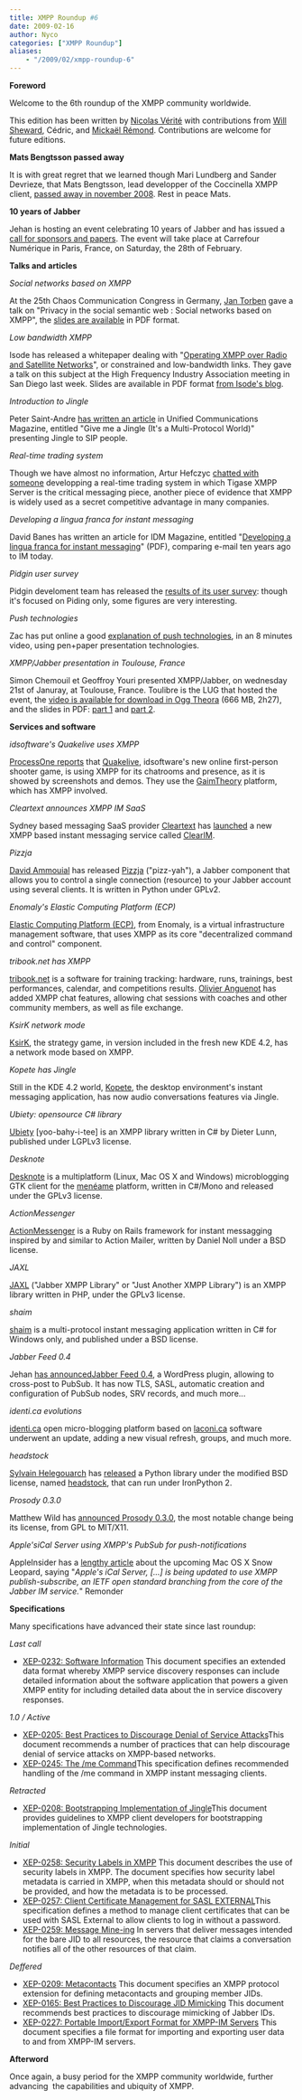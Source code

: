 ```yaml
---
title: XMPP Roundup #6
date: 2009-02-16
author: Nyco
categories: ["XMPP Roundup"]
aliases:
    - "/2009/02/xmpp-roundup-6"
---
```


**Foreword**

Welcome to the 6th roundup of the XMPP community worldwide.

This edition has been written by [Nicolas Vérité](http://nyco.wordpress.com/) with contributions from [Will Sheward](http://www.willsheward.co.uk), Cédric, and [Mickaël Rémond](http://www.process-one.net/en/blogs/). Contributions are welcome for future editions.

**Mats Bengtsson passed away**

It is with great regret that we learned though Mari Lundberg and Sander Devrieze, that Mats Bengtsson, lead developper of the Coccinella XMPP client, [passed away in november 2008](http://coccinella.im/mats-bengtsson). Rest in peace Mats.

**10 years of Jabber**

Jehan is hosting an event celebrating 10 years of Jabber and has issued a [call for sponsors and papers](http://jehan.zemarmot.net/blog/2009/01/22/10-ans-lage-de-linsouciance-appel-a-conferenciers-et-sponsors/). The event will take place at Carrefour Numérique in Paris, France, on Saturday, the 28th of February.

**Talks and articles**

*Social networks based on XMPP*

At the 25th Chaos Communication Congress in Germany, [Jan Torben](http://www.jtheuer.de/) gave a talk on "Privacy in the social semantic web : Social networks based on XMPP", the [slides are available](http://events.ccc.de/congress/2008/Fahrplan/events/2873.en.html) in PDF format.

*Low bandwidth XMPP*

Isode has released a whitepaper dealing with "[Operating XMPP over Radio and Satellite Networks](http://www.isode.com/whitepapers/low-bandwidth-xmpp.html)", or constrained and low-bandwidth links. They gave a talk on this subject at the High Frequency Industry Association meeting in San Diego last week. Slides are available in PDF format [from Isode's blog](http://blog.isode.com/2009/02/xmpp-over-hf-radio.html).

*Introduction to Jingle*

Peter Saint-Andre [has written an article](http://www.tmcnet.com/unified-communications/1108/Give-me-a-Jingle.htm) in Unified Communications Magazine, entitled "Give me a Jingle (It's a Multi-Protocol World)" presenting Jingle to SIP people.

*Real-time trading system*

Though we have almost no information, Artur Hefczyc [chatted with someone](http://www.tigase.org/en/content/chat-minichat) developping a real-time trading system in which Tigase XMPP Server is the critical messaging piece, another piece of evidence that XMPP is widely used as a secret competitive advantage in many companies.

*Developing a lingua franca for instant messaging*

David Banes has written an article for IDM Magazine, entitled "[Developing a lingua franca for instant messaging](http://www.cleartext.com/downloads/IDM_NovDec_08_XMPP.pdf)" (PDF), comparing e-mail ten years ago to IM today.

*Pidgin user survey*

Pidgin develoment team has released the [results of its user survey](http://pidgin.im/survey/results/survey0summary.html): though it's focused on Piding only, some figures are very interesting.

*Push technologies*

Zac has put online a good [explanation of push technologies](http://www.loiclemeur.com/france/2009/01/une-bonne-explication-du-web-en-temps-reel-qui-se-profile.html), in an 8 minutes video, using pen+paper presentation technologies.

*XMPP/Jabber presentation in Toulouse, France*

Simon Chemouil et Geoffroy Youri presented XMPP/Jabber, on wednesday 21st of Januray, at Toulouse, France. Toulibre is the LUG that hosted the event, the [video is available for download in Ogg Theora](http://www.toulibre.org/pub/2009-01-21-rencontre/video/simon-chemouil-geoffroy-youri-jabber-xmpp.ogv) (666 MB, 2h27), and the slides in PDF: [part 1](http://www.toulibre.org/pub/2009-01-21-rencontre/xmpp_conf.pdf) and [part 2](http://www.toulibre.org/pub/2009-01-21-rencontre/xmpp_jabber_geoffroy.pdf).[](http://www.toulibre.org/pub/2009-01-21-rencontre/xmpp_jabber_geoffroy.odp)

**Services and software**

*idsoftware's Quakelive uses XMPP*

[ProcessOne reports](http://www.process-one.net/en/blogs/article/idsoftware_quakelive_service_uses_xmpp/) that [Quakelive](http://quakelive.com), idsoftware's new online first-person shooter game, is using XMPP for its chatrooms and presence, as it is showed by screenshots and demos. They use the [GaimTheory](http://www.gaimtheory.com/) platform, which has XMPP involved.

*Cleartext announces XMPP IM SaaS*

Sydney based messaging SaaS provider [Cleartext](http://www.cleartext.com/) has [launched](http://www.cleartext.com/news.html) a new XMPP based instant messaging service called [ClearIM](http://www.cleartext.com/services/enterprise-instant-messaging.html).

*Pizzja*

[David Ammouial](http://da.weeno.net/) has released [Pizzja](http://trac.last-exile.org/pizzja/) ("pizz-yah"), a Jabber component that allows you to control a single connection (resource) to your Jabber account using several clients. It is written in Python under GPLv2.

*Enomaly's Elastic Computing Platform (ECP)*

[Elastic Computing Platform (ECP)](http://www.enomaly.com/Product-Overview.419.0.html), from Enomaly, is a virtual infrastructure management software, that uses XMPP as its core "decentralized command and control" component.

*tribook.net has XMPP*

[tribook.net](http://tribooknet.com) is a software for training tracking: hardware, runs, trainings, best performances, calendar, and competitions results. [Olivier Anguenot](http://www.windaware.com/) has added XMPP chat features, allowing chat sessions with coaches and other community members, as well as file exchange.

*KsirK network mode*

[KsirK](http://games.kde.org/game.php?game=ksirk), the strategy game, in version included in the fresh new KDE 4.2, has a network mode based on XMPP.

*Kopete has Jingle*

Still in the KDE 4.2 world, [Kopete](http://kopete.kde.org/), the desktop environment's instant messaging application, has now audio conversations features via Jingle.

*Ubiety: opensource C\# library*

[Ubiety](http://ubietyxmpp.ca/) [yoo-bahy-i-tee] is an XMPP library written in C\# by Dieter Lunn, published under LGPLv3 license.

*Desknote*

[Desknote](http://code.google.com/p/desknote/) is a multiplatform (Linux, Mac OS X and Windows) microblogging GTK client for the [menéame](http://meneame.net/) platform, written in C\#/Mono and released under the GPLv3 license.

*ActionMessenger*

[ActionMessenger](http://trypticon.org/software/actionmessenger/) is a Ruby on Rails framework for instant messagging inspired by and similar to Action Mailer, written by Daniel Noll under a BSD license.

*JAXL*

[JAXL](http://code.google.com/p/jaxl/) ("Jabber XMPP Library" or "Just Another XMPP Library") is an XMPP library written in PHP, under the GPLv3 license.

*shaim*

[shaim](http://shaim.net/) is a multi-protocol instant messaging application written in C\# for Windows only, and published under a BSD license.

*Jabber Feed 0.4*

Jehan [has announcedJabber Feed 0.4](http://jehan.zemarmot.net/blog/2009/01/16/jabber-feed-04-levolution-avant-la-revolution/), a WordPress plugin, allowing to cross-post to PubSub. It has now TLS, SASL, automatic creation and configuration of PubSub nodes, SRV records, and much more...

*identi.ca evolutions*

[identi.ca](http://identi.ca/) open micro-blogging platform based on [laconi.ca](http://laconi.ca) software underwent an update, adding a new visual refresh, groups, and much more.

*headstock*

[Sylvain Helegouarch](http://www.defuze.org/) has [released](http://www.defuze.org/archives/159-xmpp-and-ironpython-2-using-headstock-bridge-and-kamaelia.html) a Python library under the modified BSD license, named [headstock](http://trac.defuze.org/wiki/headstock), that can run under IronPython 2.

*Prosody 0.3.0*

Matthew Wild has [announced Prosody 0.3.0](https://mail.jabber.org/pipermail/jdev/2009-February/028783.html), the most notable change being its license, from GPL to MIT/X11.

*Apple'siCal Server using XMPP's PubSub for push-notifications*

AppleInsider has a [lengthy article](http://www.appleinsider.com/articles/09/02/11/iphone_push_notification_server_tied_to_snow_leopard_server.html&page=2) about the upcoming Mac OS X Snow Leopard, saying "*Apple's iCal Server, [...] is being updated to use XMPP publish-subscribe, an IETF open standard branching from the core of the Jabber IM service.*" Remonder

**Specifications**

Many specifications have advanced their state since last roundup:

*Last call*

-   [XEP-0232: Software Information](https://xmpp.org/extensions/xep-0232.html) This document specifies an extended data format whereby XMPP service discovery responses can include detailed information about the software application that powers a given XMPP entity for including detailed data about the in service discovery responses.

*1.0 / Active*

-   [XEP-0205: Best Practices to Discourage Denial of Service Attacks](https://xmpp.org/extensions/xep-0205.html)This document recommends a number of practices that can help discourage denial of service attacks on XMPP-based networks.
-   [XEP-0245: The /me Command](https://xmpp.org/extensions/xep-0245.html)This specification defines recommended handling of the /me command in XMPP instant messaging clients.

*Retracted*

-   [XEP-0208: Bootstrapping Implementation of Jingle](https://xmpp.org/extensions/xep-0208.html)This document provides guidelines to XMPP client developers for bootstrapping implementation of Jingle technologies.

*Initial*

-   [XEP-0258: Security Labels in XMPP](https://xmpp.org/extensions/xep-0258.html) This document describes the use of security labels in XMPP. The document specifies how security label metadata is carried in XMPP, when this metadata should or should not be provided, and how the metadata is to be processed.
-   [XEP-0257: Client Certificate Management for SASL EXTERNAL](https://xmpp.org/extensions/xep-0257.html)This specification defines a method to manage client certificates that can be used with SASL External to allow clients to log in without a password.
-   [XEP-0259: Message Mine-ing](https://xmpp.org/extensions/xep-0259.html) In servers that deliver messages intended for the bare JID to all resources, the resource that claims a conversation notifies all of the other resources of that claim.

*Deffered*

-   [XEP-0209: Metacontacts](https://xmpp.org/extensions/xep-0209.html) This document specifies an XMPP protocol extension for defining metacontacts and grouping member JIDs.
-   [XEP-0165: Best Practices to Discourage JID Mimicking](https://xmpp.org/extensions/xep-0165.html) This document recommends best practices to discourage mimicking of Jabber IDs.
-   [XEP-0227: Portable Import/Export Format for XMPP-IM Servers](https://xmpp.org/extensions/xep-0227.html) This document specifies a file format for importing and exporting user data to and from XMPP-IM servers.

**Afterword**

Once again, a busy period for the XMPP community worldwide, further advancing  the capabilities and ubiquity of XMPP.
